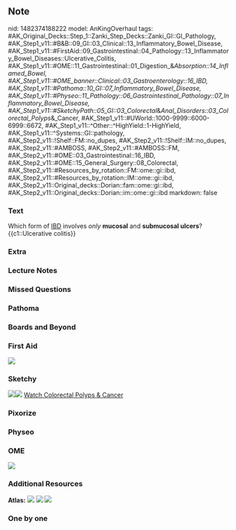 ## Note
nid: 1482374188222
model: AnKingOverhaul
tags: #AK_Original_Decks::Step_1::Zanki_Step_Decks::Zanki_GI::GI_Pathology, #AK_Step1_v11::#B&B::09_GI::03_Clinical::13_Inflammatory_Bowel_Disease, #AK_Step1_v11::#FirstAid::09_Gastrointestinal::04_Pathology::13_Inflammatory_Bowel_Diseases::Ulcerative_Colitis, #AK_Step1_v11::#OME::11_Gastrointestinal::01_Digestion_&_Absorption::14_Inflamed_Bowel, #AK_Step1_v11::#OME_banner::Clinical::03_Gastroenterology::16_IBD, #AK_Step1_v11::#Pathoma::10_GI::07_Inflammatory_Bowel_Disease, #AK_Step1_v11::#Physeo::11_Pathology::06_Gastrointestinal_Pathology::07_Inflammatory_Bowel_Disease, #AK_Step1_v11::#SketchyPath::05_GI::03_Colorectal_&_Anal_Disorders::03_Colorectal_Polyps_&_Cancer, #AK_Step1_v11::#UWorld::1000-9999::6000-6999::6672, #AK_Step1_v11::^Other::^HighYield::1-HighYield, #AK_Step1_v11::^Systems::GI::pathology, #AK_Step2_v11::!Shelf::FM::no_dupes, #AK_Step2_v11::!Shelf::IM::no_dupes, #AK_Step2_v11::#AMBOSS, #AK_Step2_v11::#AMBOSS::FM, #AK_Step2_v11::#OME::03_Gastrointestinal::16_IBD, #AK_Step2_v11::#OME::15_General_Surgery::08_Colorectal, #AK_Step2_v11::#Resources_by_rotation::FM::ome::gi::ibd, #AK_Step2_v11::#Resources_by_rotation::IM::ome::gi::ibd, #AK_Step2_v11::Original_decks::Dorian::fam::ome::gi::ibd, #AK_Step2_v11::Original_decks::Dorian::im::ome::gi::ibd
markdown: false

### Text
<div>
  Which form of <u>IBD</u> involves <i>only</i> <b>mucosal</b> and
  <b>submucosal ulcers</b>?
</div>
<div>
  {{c1::Ulcerative colitis}}
</div>

### Extra


### Lecture Notes


### Missed Questions


### Pathoma


### Boards and Beyond


### First Aid
<img src="tmpOFQzL8.png">

### Sketchy
<img src=
"ulcerative%20colitis%20mucosa%20and%20submucosa%20only_1566160514431.jpg"><img src="Zoverall%20picture%20(46)_1566160514431.JPG">
<a href=
"https://dashboard.sketchy.com/study/medical/courses/medical-pathophysiology/units/medical-pathophysiology-gi/videos/medical-pathophysiology-gi-colorectal-and-anal-disorders-colorectal-polyps-and-cancer?utm_source=anki&utm_medium=partnership&utm_campaign=february_update&utm_content=medical">
Watch Colorectal Polyps & Cancer</a>

### Pixorize


### Physeo


### OME
<div class="ome-widget">
  <a href=
  "https://onlinemeded.org/spa/gastroenterology/ibd/acquire?ref=anki">
  <img src="_OME_AnkiFlashcards_Lesson_4.png"></a>
</div>

### Additional Resources
<b>Atlas:</b> <img src="tmpcyzY8H.png" class="resizer"> <img src=
"tmpZi6Dr3.png" class="resizer"> <img src="tmpf1Qu8k.png" class=
"resizer">

### One by one

